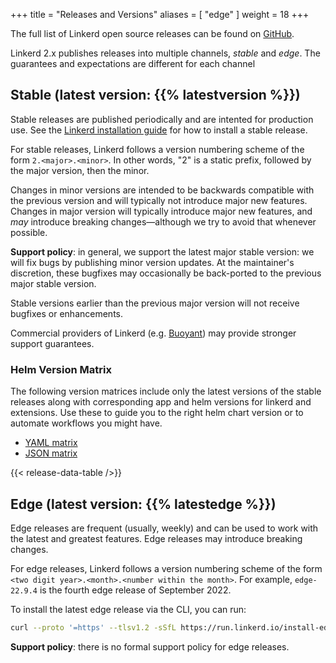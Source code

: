 +++
title = "Releases and Versions"
aliases = [ "edge" ]
weight = 18
+++

The full list of Linkerd open source releases can be found on
[GitHub](https://github.com/linkerd/linkerd2/releases).

Linkerd 2.x publishes releases into multiple channels, _stable_ and _edge_.
The guarantees and expectations are different for each channel

## Stable (latest version: {{% latestversion %}})

Stable releases are published periodically and are intented for production use.
See the [Linkerd installation guide](https://linkerd.io/2/tasks/install/) for
how to install a stable release.

For stable releases, Linkerd follows a version numbering scheme of the form
`2.<major>.<minor>`. In other words, "2" is a static prefix, followed by the
major version, then the minor.

Changes in minor versions are intended to be backwards compatible with the
previous version and will typically not introduce major new features. Changes in
major version will typically introduce major new features, and *may* introduce
breaking changes—although we try to avoid that whenever possible.

**Support policy**: in general, we support the latest major stable version: we
will fix bugs by publishing minor version updates. At the maintainer's
discretion, these bugfixes may occasionally be back-ported to the previous major
stable version.

Stable versions earlier than the previous major version will not receive
bugfixes or enhancements.

Commercial providers of Linkerd (e.g. [Buoyant](https://buoyant.io)) may
provide stronger support guarantees.

### Helm Version Matrix
The following version matrices include only the latest versions of the stable releases along with corresponding app and helm versions for linkerd and extensions.  Use these to guide you to the right helm chart version or to automate workflows you might have.

* [YAML matrix](./release_matrix.yaml)
* [JSON matrix](./release_matrix.json)

{{< release-data-table />}}




## Edge (latest version: {{% latestedge %}})

Edge releases are frequent (usually, weekly) and can be used to work with the
latest and greatest features. Edge releases may introduce breaking changes.

For edge releases, Linkerd follows a version numbering scheme of the form
`<two digit year>.<month>.<number within the month>`. For example, `edge-22.9.4`
is the fourth edge release of September 2022.

To install the latest edge release via the CLI, you can run:

```bash
curl --proto '=https' --tlsv1.2 -sSfL https://run.linkerd.io/install-edge | sh
```

**Support policy**: there is no formal support policy for edge releases.
